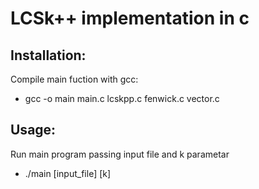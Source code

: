 # LCSk++ implementation in c

## Installation:
Compile main fuction with gcc:
 - gcc -o main main.c lcskpp.c fenwick.c vector.c


## Usage:
Run main program passing input file and k parametar
 - ./main [input_file] [k]
